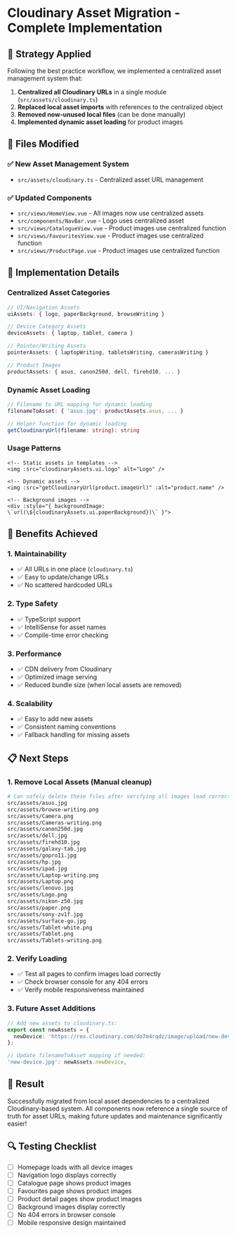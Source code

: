 # Cloudinary Asset Migration - Complete Implementation

## 🎯 **Strategy Applied**

Following the best practice workflow, we implemented a centralized asset management system that:

1. **Centralized all Cloudinary URLs** in a single module (`src/assets/cloudinary.ts`)
2. **Replaced local asset imports** with references to the centralized object
3. **Removed now-unused local files** (can be done manually)
4. **Implemented dynamic asset loading** for product images

## 📁 **Files Modified**

### **✅ New Asset Management System**

- `src/assets/cloudinary.ts` - Centralized asset URL management

### **✅ Updated Components**

- `src/views/HomeView.vue` - All images now use centralized assets
- `src/components/NavBar.vue` - Logo uses centralized asset
- `src/views/CatalogueView.vue` - Product images use centralized function
- `src/views/FavouritesView.vue` - Product images use centralized function
- `src/views/ProductPage.vue` - Product images use centralized function

## 🔧 **Implementation Details**

### **Centralized Asset Categories**

```typescript
// UI/Navigation Assets
uiAssets: { logo, paperBackground, browseWriting }

// Device Category Assets
deviceAssets: { laptop, tablet, camera }

// Pointer/Writing Assets
pointerAssets: { laptopWriting, tabletsWriting, camerasWriting }

// Product Images
productAssets: { asus, canon250d, dell, firehd10, ... }
```

### **Dynamic Asset Loading**

```typescript
// Filename to URL mapping for dynamic loading
filenameToAsset: { 'asus.jpg': productAssets.asus, ... }

// Helper function for dynamic loading
getCloudinaryUrl(filename: string): string
```

### **Usage Patterns**

```vue
<!-- Static assets in templates -->
<img :src="cloudinaryAssets.ui.logo" alt="Logo" />

<!-- Dynamic assets -->
<img :src="getCloudinaryUrl(product.imageUrl)" :alt="product.name" />

<!-- Background images -->
<div :style="{ backgroundImage: \`url(\${cloudinaryAssets.ui.paperBackground})\` }">
```

## 🚀 **Benefits Achieved**

### **1. Maintainability**

- ✅ All URLs in one place (`cloudinary.ts`)
- ✅ Easy to update/change URLs
- ✅ No scattered hardcoded URLs

### **2. Type Safety**

- ✅ TypeScript support
- ✅ IntelliSense for asset names
- ✅ Compile-time error checking

### **3. Performance**

- ✅ CDN delivery from Cloudinary
- ✅ Optimized image serving
- ✅ Reduced bundle size (when local assets are removed)

### **4. Scalability**

- ✅ Easy to add new assets
- ✅ Consistent naming conventions
- ✅ Fallback handling for missing assets

## 📋 **Next Steps**

### **1. Remove Local Assets** (Manual cleanup)

```bash
# Can safely delete these files after verifying all images load correctly:
src/assets/asus.jpg
src/assets/browse-writing.png
src/assets/Camera.png
src/assets/Cameras-writing.png
src/assets/canon250d.jpg
src/assets/dell.jpg
src/assets/firehd10.jpg
src/assets/galaxy-tab.jpg
src/assets/gopro11.jpg
src/assets/hp.jpg
src/assets/ipad.jpg
src/assets/Laptop-writing.png
src/assets/Laptop.png
src/assets/lenovo.jpg
src/assets/Logo.png
src/assets/nikon-z50.jpg
src/assets/paper.png
src/assets/sony-zv1f.jpg
src/assets/surface-go.jpg
src/assets/Tablet-white.png
src/assets/Tablet.png
src/assets/Tablets-writing.png
```

### **2. Verify Loading**

- ✅ Test all pages to confirm images load correctly
- ✅ Check browser console for any 404 errors
- ✅ Verify mobile responsiveness maintained

### **3. Future Asset Additions**

```typescript
// Add new assets to cloudinary.ts:
export const newAssets = {
  newDevice: 'https://res.cloudinary.com/do7m4rqdz/image/upload/new-device',
};

// Update filenameToAsset mapping if needed:
'new-device.jpg': newAssets.newDevice,
```

## 🎉 **Result**

Successfully migrated from local asset dependencies to a centralized Cloudinary-based system. All components now reference a single source of truth for asset URLs, making future updates and maintenance significantly easier!

## 🔍 **Testing Checklist**

- [ ] Homepage loads with all device images
- [ ] Navigation logo displays correctly
- [ ] Catalogue page shows product images
- [ ] Favourites page shows product images
- [ ] Product detail pages show product images
- [ ] Background images display correctly
- [ ] No 404 errors in browser console
- [ ] Mobile responsive design maintained
